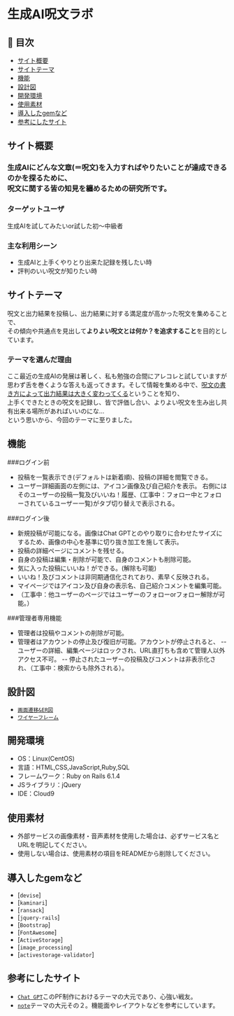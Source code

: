 # 生成AI呪文ラボ

## 🚩 目次

- [サイト概要](#サイト概要)
- [サイトテーマ](#サイトテーマ)
- [機能](#機能)
- [設計図](#設計図)
- [開発環境](#開発環境)
- [使用素材](#使用素材)
- [導入したgemなど](#導入したgemなど)
- [参考にしたサイト](#参考にしたサイト)

## サイト概要

<h3>生成AIにどんな文章(＝呪文)を入力すればやりたいことが達成できるのかを探るために、<br>呪文に関する皆の知見を纏めるための研究所です。</h3>

### ターゲットユーザ

生成AIを試してみたいor試した初～中級者

### 主な利用シーン

- 生成AIと上手くやりとり出来た記録を残したい時
- 評判のいい呪文が知りたい時

## サイトテーマ

呪文と出力結果を投稿し、出力結果に対する満足度が高かった呪文を集めることで、<br>その傾向や共通点を見出して<strong>よりよい呪文とは何か？を追求すること</strong>を目的としています。

### テーマを選んだ理由

ここ最近の生成AIの発展は著しく、私も勉強の合間にアレコレと試していますが思わず舌を巻くような答えも返ってきます。そして情報を集める中で、<u>呪文の書き方によって出力結果は大きく変わってくる</u>ということを知り、<br>上手くできたときの呪文を記録し、皆で評価し合い、よりよい呪文を生み出し共有出来る場所があればいいのにな...<br>という思いから、今回のテーマに至りました。

## 機能

###ログイン前

- 投稿を一覧表示でき(デフォルトは新着順)、投稿の詳細を閲覧できる。
- ユーザー詳細画面の左側には、アイコン画像及び自己紹介を表示。
  右側にはそのユーザーの投稿一覧及びいいね！履歴、(工事中：フォロー中とフォローされているユーザー一覧)がタブ切り替えで表示される。

###ログイン後

- 新規投稿が可能になる。画像はChat GPTとのやり取りに合わせたサイズにするため、画像の中心を基準に切り抜き加工を施して表示。
- 投稿の詳細ページにコメントを残せる。
- 自身の投稿は編集・削除が可能で、自身のコメントも削除可能。
- 気に入った投稿にいいね！ができる。(解除も可能)
- いいね！及びコメントは非同期通信化されており、素早く反映される。
- マイページではアイコン及び自身の表示名、自己紹介コメントを編集可能。
- （工事中：他ユーザーのページではユーザーのフォローorフォロー解除が可能。）

###管理者専用機能

- 管理者は投稿やコメントの削除が可能。
- 管理者はアカウントの停止及び復旧が可能。アカウントが停止されると、
-- ユーザーの詳細、編集ページはロックされ、URL直打ちも含めて管理人以外アクセス不可。
-- 停止されたユーザーの投稿及びコメントは非表示化され、（工事中：検索からも除外される）。

## 設計図

- [`画面遷移&ER図`](https://app.diagrams.net/#G1q1OqrWwuobj3JDz4oqv2tEpHWrA7mG7e)
- [`ワイヤーフレーム`](https://app.diagrams.net/?libs=general;mockups#G1ZsgHKRIQr0Ujm2d0qnlIFC_qGQ4B4VqM)

## 開発環境

- OS：Linux(CentOS)
- 言語：HTML,CSS,JavaScript,Ruby,SQL
- フレームワーク：Ruby on Rails 6.1.4
- JSライブラリ：jQuery
- IDE：Cloud9

## 使用素材

- 外部サービスの画像素材・音声素材を使用した場合は、必ずサービス名とURLを明記してください。
- 使用しない場合は、使用素材の項目をREADMEから削除してください。

## 導入したgemなど

- [`devise`]
- [`kaminari`]
- [`ransack`]
- [`jquery-rails`]
- [`Bootstrap`]
- [`FontAwesome`]
- [`ActiveStorage`]
- [`image_processing`]
- [`activestorage-validator`]

## 参考にしたサイト

- [`Chat GPT`](https://chat.openai.com/chat)このPF制作におけるテーマの大元であり、心強い戦友。
- [`note`](https://note.com/)テーマの大元その２。機能面やレイアウトなどを参考にしています。